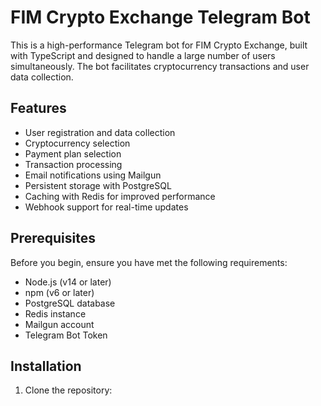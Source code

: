 # FIM Crypto Exchange Telegram Bot

This is a high-performance Telegram bot for FIM Crypto Exchange, built with TypeScript and designed to handle a large number of users simultaneously. The bot facilitates cryptocurrency transactions and user data collection.

## Features

- User registration and data collection
- Cryptocurrency selection
- Payment plan selection
- Transaction processing
- Email notifications using Mailgun
- Persistent storage with PostgreSQL
- Caching with Redis for improved performance
- Webhook support for real-time updates

## Prerequisites

Before you begin, ensure you have met the following requirements:

- Node.js (v14 or later)
- npm (v6 or later)
- PostgreSQL database
- Redis instance
- Mailgun account
- Telegram Bot Token

## Installation

1. Clone the repository:

